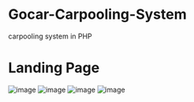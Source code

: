 # Gocar-Carpooling-System
carpooling system in PHP
# Landing Page
![image](https://github.com/raghulvj01/Gocar-Carpooling-System/assets/69421772/45c0cb43-629f-4d34-88b2-86fcda646345)
![image](https://github.com/raghulvj01/Gocar-Carpooling-System/assets/69421772/45899336-d35b-4af9-a2f6-d463f17a3b2c)
![image](https://github.com/raghulvj01/Gocar-Carpooling-System/assets/69421772/3e52882f-aa15-4a6a-938b-86ef048dcefa)
![image](https://github.com/raghulvj01/Gocar-Carpooling-System/assets/69421772/220933c2-6ad4-437c-9d77-b840e25b723d)
